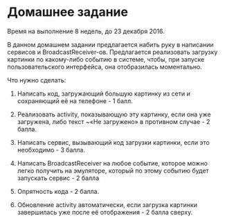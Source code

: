# Домашнее задание

Время на выполнение 8 недель, до 23 декабря 2016.

В данном домашнем задании предлагается набить руку в написании сервисов и BroadcastReceiver-ов. Предлагается реализовать загрузку картинки по какому-либо событию в системе, чтобы, при запуске пользовательского интерфейса, она отобразилась моментально.

Что нужно сделать:

1. Написать код, загружающий большую картинку из сети и сохраняющий её на телефоне - 1 балл.
2. Реализовать activity, показывающую эту картинку, если она уже загружена, либо текст ~«Не загружено» в противном случае - 2 балла.
3. Написать сервис, вызывающий код загрузки картинки, если это необходимо - 3 балла.
4. Написать BroadcastReceiver на любое событие, которое можно легко получить на эмуляторе, который по этому событию будет запускать сервис - 2 балла
5. Опрятность кода - 2 балла.

6. Обновление activity автоматически, если загрузка картинки завершилась уже после её отображения - 2 балла сверху.